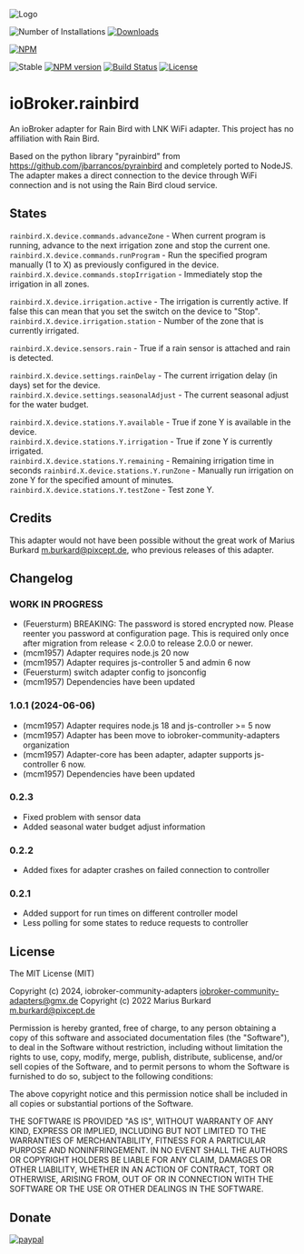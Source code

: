 ![Logo](admin/rainbird.png)

![Number of Installations](http://iobroker.live/badges/rainbird-installed.svg) [![Downloads](https://img.shields.io/npm/dm/iobroker.rainbird.svg)](https://www.npmjs.com/package/iobroker.rainbird)

[![NPM](https://nodei.co/npm/iobroker.rainbird.png?downloads=true)](https://nodei.co/npm/iobroker.rainbird/)

![Stable](http://iobroker.live/badges/rainbird-stable.svg)
[![NPM version](https://img.shields.io/npm/v/iobroker.rainbird.svg)](https://www.npmjs.com/package/iobroker.rainbird)
[![Build Status](https://travis-ci.org/StrathCole/ioBroker.rainbird.svg?branch=master)](https://travis-ci.org/StrathCole/ioBroker.rainbird)
[![License](https://img.shields.io/badge/license-MIT-blue.svg?style=flat)](https://github.com/StrathCole/iobroker.rainbird/blob/master/LICENSE)

# ioBroker.rainbird

An ioBroker adapter for Rain Bird with LNK WiFi adapter. This project has no affiliation with Rain Bird.

Based on the python library "pyrainbird" from https://github.com/jbarrancos/pyrainbird and completely ported to NodeJS. The adapter makes a direct connection to the device through WiFi connection and is not using the Rain Bird cloud service.


## States

`rainbird.X.device.commands.advanceZone` - When current program is running, advance to the next irrigation zone and stop the current one.  
`rainbird.X.device.commands.runProgram` - Run the specified program manually (1 to X) as previously configured in the device.  
`rainbird.X.device.commands.stopIrrigation` - Immediately stop the irrigation in all zones.  

`rainbird.X.device.irrigation.active` - The irrigation is currently active. If false this can mean that you set the switch on the device to "Stop".  
`rainbird.X.device.irrigation.station` - Number of the zone that is currently irrigated.  

`rainbird.X.device.sensors.rain` - True if a rain sensor is attached and rain is detected.  

`rainbird.X.device.settings.rainDelay` - The current irrigation delay (in days) set for the device.  
`rainbird.X.device.settings.seasonalAdjust` - The current seasonal adjust for the water budget.  

`rainbird.X.device.stations.Y.available` - True if zone Y is available in the device.  
`rainbird.X.device.stations.Y.irrigation` - True if zone Y is currently irrigated.  
`rainbird.X.device.stations.Y.remaining` - Remaining irrigation time in seconds
`rainbird.X.device.stations.Y.runZone` - Manually run irrigation on zone Y for the specified amount of minutes.  
`rainbird.X.device.stations.Y.testZone` - Test zone Y.  


## Credits

This adapter would not have been possible without the great work of Marius Burkard <m.burkard@pixcept.de>, who previous releases of this adapter.

## Changelog
<!--
	Placeholder for the next version (at the beginning of the line):
    ### **WORK IN PROGRESS**
-->
### **WORK IN PROGRESS**
* (Feuersturm) BREAKING: The password is stored encrypted now. Please reenter you password at configuration page. This is required only once after migration from release < 2.0.0 to release 2.0.0 or newer.
* (mcm1957) Adapter requires node.js 20 now
* (mcm1957) Adapter requires js-controller 5 and admin 6  now
* (Feuersturm) switch adapter config to jsonconfig
* (mcm1957) Dependencies have been updated

### 1.0.1 (2024-06-06)
* (mcm1957) Adapter requires node.js 18 and js-controller >= 5 now
* (mcm1957) Adapter has been move to iobroker-community-adapters organization
* (mcm1957) Adapter-core has been adapter, adapter supports js-controller 6 now.
* (mcm1957) Dependencies have been updated

### 0.2.3
-   Fixed problem with sensor data
-   Added seasonal water budget adjust information

### 0.2.2

-   Added fixes for adapter crashes on failed connection to controller

### 0.2.1

-   Added support for run times on different controller model
-   Less polling for some states to reduce requests to controller

## License

The MIT License (MIT)

Copyright (c) 2024, iobroker-community-adapters <iobroker-community-adapters@gmx.de>
Copyright (c) 2022 Marius Burkard m.burkard@pixcept.de

Permission is hereby granted, free of charge, to any person obtaining a copy
of this software and associated documentation files (the "Software"), to deal
in the Software without restriction, including without limitation the rights
to use, copy, modify, merge, publish, distribute, sublicense, and/or sell
copies of the Software, and to permit persons to whom the Software is
furnished to do so, subject to the following conditions:

The above copyright notice and this permission notice shall be included in
all copies or substantial portions of the Software.

THE SOFTWARE IS PROVIDED "AS IS", WITHOUT WARRANTY OF ANY KIND, EXPRESS OR
IMPLIED, INCLUDING BUT NOT LIMITED TO THE WARRANTIES OF MERCHANTABILITY,
FITNESS FOR A PARTICULAR PURPOSE AND NONINFRINGEMENT. IN NO EVENT SHALL THE
AUTHORS OR COPYRIGHT HOLDERS BE LIABLE FOR ANY CLAIM, DAMAGES OR OTHER
LIABILITY, WHETHER IN AN ACTION OF CONTRACT, TORT OR OTHERWISE, ARISING FROM,
OUT OF OR IN CONNECTION WITH THE SOFTWARE OR THE USE OR OTHER DEALINGS IN
THE SOFTWARE.


## Donate
[![paypal](https://www.paypalobjects.com/en_US/i/btn/btn_donateCC_LG.gif)](https://www.paypal.com/cgi-bin/webscr?cmd=_s-xclick&hosted_button_id=SFLJ8HCW9T698&source=url)
